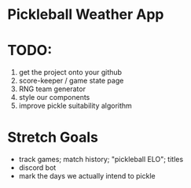 # Pickleball Weather App

# TODO:
    
1. get the project onto your github
2. score-keeper / game state page
3. RNG team generator
4. style our components
5. improve pickle suitability algorithm

# Stretch Goals

- track games; match history; "pickleball ELO"; titles
- discord bot
- mark the days we actually intend to pickle
